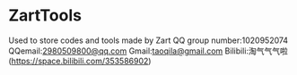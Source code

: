# ZartTools
Used to store codes and tools made by Zart
QQ group number:1020952074
QQemail:2980509800@qq.com
Gmail:taoqila@gmail.com
Bilibili:淘气气气啦 (https://space.bilibili.com/353586902)
